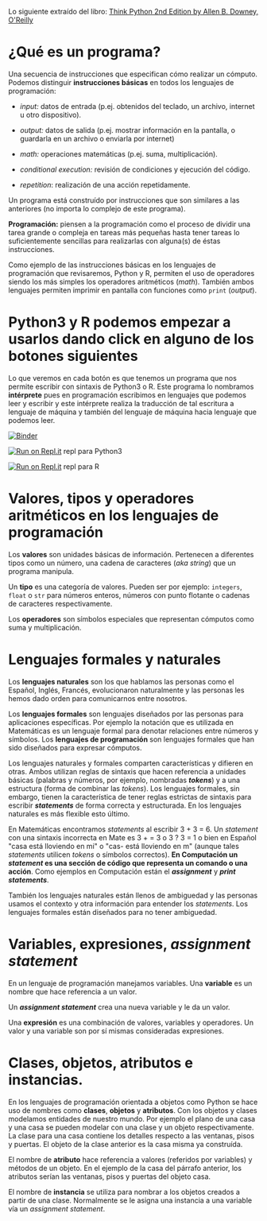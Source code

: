 Lo siguiente extraído del libro: [Think Python 2nd Edition by Allen B. Downey, O'Reilly](https://greenteapress.com/wp/think-python-2e/)

# ¿Qué es un programa?

Una secuencia de instrucciones que especifican cómo realizar un cómputo. Podemos distinguir **instrucciones básicas** en todos los lenguajes de programación:

* *input:* datos de entrada (p.ej. obtenidos del teclado, un archivo, internet u otro dispositivo).

* *output:* datos de salida (p.ej. mostrar información en la pantalla, o guardarla en un archivo o enviarla por internet)

* *math:* operaciones matemáticas (p.ej. suma, multiplicación).

* *conditional execution:* revisión de condiciones y ejecución del código.

* *repetition*: realización de una acción repetidamente.

Un programa está construído por instrucciones que son similares a las anteriores (no importa lo complejo de este programa). 

**Programación:** piensen a la programación como el proceso de dividir una tarea grande o compleja en tareas más pequeñas hasta tener tareas lo suficientemente sencillas para realizarlas con alguna(s) de éstas instrucciones.

Como ejemplo de las instrucciones básicas en los lenguajes de programación que revisaremos, Python y R, permiten el uso de operadores siendo los más simples los operadores aritméticos (*math*). También ambos lenguajes permiten imprimir en pantalla con funciones como `print` (*output*).

# Python3 y R podemos empezar a usarlos dando click en alguno de los botones siguientes

Lo que veremos en cada botón es que tenemos un programa que nos permite escribir con sintaxis de Python3 o R. Este programa lo nombramos **intérprete** pues en programación escribimos en lenguajes que podemos leer y escribir y este intérprete realiza la traducción de tal escritura a lenguaje de máquina y también del lenguaje de máquina hacia lenguaje que podemos leer.

[![Binder](https://mybinder.org/badge_logo.svg)](https://mybinder.org/v2/gh/palmoreck/talleres/algebra_lineal_1_binder?urlpath=lab/tree/talleres/)

[![Run on Repl.it](https://repl.it/badge/github/palmoreck/talleres)](https://repl.it/@palmoreck/algebra-lineal-1-Python-repl) repl para Python3

[![Run on Repl.it](https://repl.it/badge/github/palmoreck/talleres)](https://repl.it/@palmoreck/algebra-lineal-R-repl) repl para R

# Valores, tipos y operadores aritméticos en los lenguajes de programación

Los **valores** son unidades básicas de información. Pertenecen a diferentes tipos como un número, una cadena de caracteres (*aka string*) que un programa manipula.

Un **tipo** es una categoría de valores. Pueden ser por ejemplo: `integers`, `float` o `str` para números enteros, números con punto flotante o cadenas de caracteres respectivamente.

Los **operadores** son símbolos especiales que representan cómputos como suma y multiplicación.



# Lenguajes formales y naturales

Los **lenguajes naturales** son los que hablamos las personas como el Español, Inglés, Francés, evolucionaron naturalmente y las personas les hemos dado orden para comunicarnos entre nosotros.

Los **lenguajes formales** son lenguajes diseñados por las personas para aplicaciones específicas. Por ejemplo la notación que es utilizada en Matemáticas es un lenguaje formal para denotar relaciones entre números y símbolos. Los **lenguajes de programación** son lenguajes formales que han sido diseñados para expresar cómputos.

Los lenguajes naturales y formales comparten características y difieren en otras. Ambos utilizan reglas de sintaxis que hacen referencia a unidades básicas (palabras y números, por ejemplo, nombradas ***tokens***) y a una estructura (forma de combinar las *tokens*). Los lenguajes formales, sin embargo, tienen la característica de tener reglas estrictas de sintaxis para escribir ***statements*** de forma correcta y estructurada. En los lenguajes naturales es más flexible esto último.

En Matemáticas encontramos *statements* al escribir 3 + 3 = 6. Un *statement* con una sintaxis incorrecta en Mate es 3 + = 3 o 3 ? 3 = 1 o bien en Español "casa está lloviendo en mi" o "cas- está lloviendo en m" (aunque tales *statements* utilicen *tokens* o símbolos correctos). **En Computación un *statement* es una sección de código que representa un comando o una acción**. Como ejemplos en Computación están el ***assignment*** y ***print statements***. 

También los lenguajes naturales están llenos de ambiguedad y las personas usamos el contexto y otra información para entender los *statements*. Los lenguajes formales están diseñados para no tener ambiguedad.

# Variables, expresiones, *assignment statement*

En un lenguaje de programación manejamos variables. Una **variable** es un nombre que hace referencia a un valor.

Un ***assignment statement*** crea una nueva variable y le da un valor.

Una **expresión** es una combinación de valores, variables y operadores. Un valor y una variable son por sí mismas consideradas expresiones.

# Clases, objetos, atributos e instancias.

En los lenguajes de programación orientada a objetos como Python se hace uso de nombres como **clases**, **objetos** y **atributos**. Con los objetos y clases modelamos entidades de nuestro mundo. Por ejemplo el plano de una casa y una casa se pueden modelar con una clase y un objeto respectivamente. La clase para una casa contiene los detalles respecto a las ventanas, pisos y puertas. El objeto de la clase anterior es la casa misma ya construída. 

El nombre de **atributo** hace referencia a valores (referidos por variables) y métodos de un objeto. En el ejemplo de la casa del párrafo anterior, los atributos serían las ventanas, pisos y puertas del objeto casa.

El nombre de **instancia** se utiliza para nombrar a los objetos creados a partir de una clase. Normalmente se le asigna una instancia a una variable vía un *assignment statement*.




